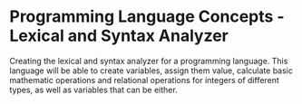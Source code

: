 # Programming Language Concepts - Lexical and Syntax Analyzer
Creating the lexical and syntax analyzer for a programming language. This language will be able to create variables, assign them value, calculate basic mathematic operations and relational operations for integers of different types, as well as variables that can be either.
